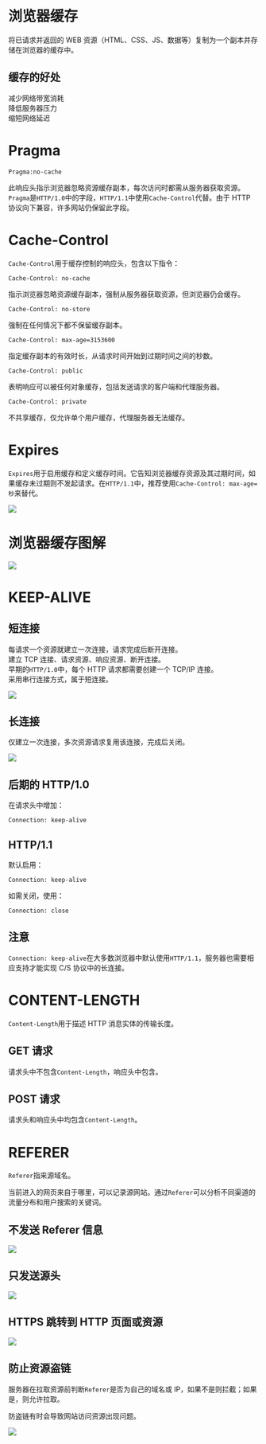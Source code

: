 # 浏览器缓存

将已请求并返回的 WEB 资源（HTML、CSS、JS、数据等）复制为一个副本并存储在浏览器的缓存中。

## 缓存的好处

减少网络带宽消耗  
降低服务器压力  
缩短网络延迟

# Pragma

```http
Pragma:no-cache
```

此响应头指示浏览器忽略资源缓存副本，每次访问时都需从服务器获取资源。`Pragma`是`HTTP/1.0`中的字段，`HTTP/1.1`中使用`Cache-Control`代替。由于 HTTP 协议向下兼容，许多网站仍保留此字段。

# Cache-Control

`Cache-Control`用于缓存控制的响应头，包含以下指令：

```http
Cache-Control: no-cache
```

指示浏览器忽略资源缓存副本，强制从服务器获取资源，但浏览器仍会缓存。

```http
Cache-Control: no-store
```

强制在任何情况下都不保留缓存副本。

```http
Cache-Control: max-age=3153600
```

指定缓存副本的有效时长，从请求时间开始到过期时间之间的秒数。

```http
Cache-Control: public
```

表明响应可以被任何对象缓存，包括发送请求的客户端和代理服务器。

```http
Cache-Control: private
```

不共享缓存，仅允许单个用户缓存，代理服务器无法缓存。

# Expires

`Expires`用于启用缓存和定义缓存时间。它告知浏览器缓存资源及其过期时间，如果缓存未过期则不发起请求。在`HTTP/1.1`中，推荐使用`Cache-Control: max-age=秒`来替代。

![](../../assets/c39c11e3a5f9a1590f4446702d11a22d.png)

# 浏览器缓存图解

![](../../assets/26f9ca5516c72e106fb6592cda70cb59.png)

# KEEP-ALIVE

## 短连接

每请求一个资源就建立一次连接，请求完成后断开连接。  
建立 TCP 连接、请求资源、响应资源、断开连接。  
早期的`HTTP/1.0`中，每个 HTTP 请求都需要创建一个 TCP/IP 连接。  
采用串行连接方式，属于短连接。

![](../../assets/2266c062e1a48bcb14a40e063605bf40.png)

## 长连接

仅建立一次连接，多次资源请求复用该连接，完成后关闭。

![](../../assets/a743a718563c2cf8801df3c72e8627cb.png)

## 后期的 HTTP/1.0

在请求头中增加：

```http
Connection: keep-alive
```

## HTTP/1.1

默认启用：

```http
Connection: keep-alive
```

如需关闭，使用：

```http
Connection: close
```

## 注意

`Connection: keep-alive`在大多数浏览器中默认使用`HTTP/1.1`，服务器也需要相应支持才能实现 C/S 协议中的长连接。

# CONTENT-LENGTH

`Content-Length`用于描述 HTTP 消息实体的传输长度。

## GET 请求

请求头中不包含`Content-Length`，响应头中包含。

## POST 请求

请求头和响应头中均包含`Content-Length`。

# REFERER

`Referer`指来源域名。

当前进入的网页来自于哪里，可以记录源网站。通过`Referer`可以分析不同渠道的流量分布和用户搜索的关键词。

## 不发送 Referer 信息

![](../../assets/9f5c77c6cacfa933d14959fab1de5791.png)

## 只发送源头

![](../../assets/7131bdf68ac0be45181b901618c17b2f.png)

## HTTPS 跳转到 HTTP 页面或资源

![](../../assets/be1b9c55c19d2db705f8cbdf20148f36.png)

## 防止资源盗链

服务器在拉取资源前判断`Referer`是否为自己的域名或 IP，如果不是则拦截；如果是，则允许拉取。

防盗链有时会导致网站访问资源出现问题。

![](../../assets/4ab76033c44a9f2a500ed348001b4260.png)
